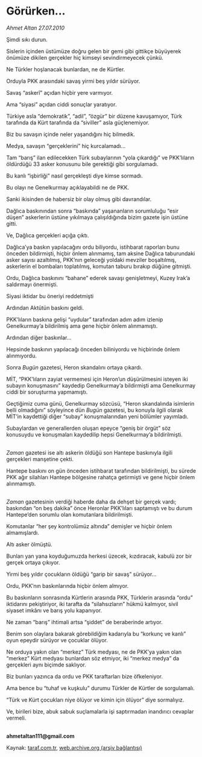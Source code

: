 # Görürken...

*Ahmet Altan 27.07.2010*

<div class="yazi"><p>Şimdi sıkı durun.</p>
<p>Sislerin içinden üstümüze doğru gelen bir gemi gibi gittikçe büyüyerek önümüze dikilen gerçekler hiç kimseyi sevindirmeyecek çünkü.</p>
<p>Ne Türkler hoşlanacak bunlardan, ne de Kürtler.</p>
<p>Orduyla PKK arasındaki savaş yirmi beş yıldır sürüyor.</p>
<p>Savaş “askerî” açıdan hiçbir yere varmıyor.</p>
<p>Ama “siyasi” açıdan ciddi sonuçlar yaratıyor.</p>
<p>Türkiye asla “demokratik”, “adil”, “özgür” bir düzene kavuşamıyor, Türk tarafında da Kürt tarafında da “siviller” asla güçlenemiyor.</p>
<p>Biz bu savaşın içinde neler yaşandığını hiç bilmedik.</p>
<p>Medya, savaşın “gerçeklerini” hiç kurcalamadı...</p>
<p>Tam “barış” ilan edilecekken Türk subaylarının “yola çıkardığı” ve PKK’lıların öldürdüğü 33 asker konusunu bile gerektiği gibi sorgulamadı.</p>
<p>Bu kanlı “işbirliği” nasıl gerçekleşti diye kimse sormadı.</p>
<p>Bu olayı ne Genelkurmay açıklayabildi ne de PKK.</p>
<p>Sanki ikisinden de habersiz bir olay olmuş gibi davrandılar.</p>
<p>Dağlıca baskınından sonra “baskında” yaşananların sorumluluğu “esir düşen” askerlerin üstüne yıkılmaya çalışıldığında bizim gazete işin üstüne gitti.</p>
<p>Ve, Dağlıca gerçekleri açığa çıktı.</p>
<p>Dağlıca’ya baskın yapılacağını ordu biliyordu, istihbarat raporları bunu önceden bildirmişti, hiçbir önlem alınmamış, tam aksine Dağlıca taburundaki asker sayısı azaltılmış, PKK’nın geleceği yoldaki mevziler boşaltılmış, askerlerin el bombaları toplatılmış, komutan taburu bırakıp düğüne gitmişti. </p>
<p>Ordu, Dağlıca baskınını “bahane” ederek savaşı genişletmeyi, Kuzey Irak’a saldırmayı önermişti.</p>
<p>Siyasi iktidar bu öneriyi reddetmişti</p>
<p>Ardından Aktütün baskını geldi.</p>
<p>PKK’lıların baskına gelişi “uydular” tarafından adım adım izlenip Genelkurmay’a bildirilmiş ama gene hiçbir önlem alınmamıştı.</p>
<p>Ardından diğer baskınlar...</p>
<p>Hepsinde baskının yapılacağı önceden biliniyordu ve hiçbirinde önlem alınmıyordu.</p>
<p>Sonra <i>Bugün</i> gazetesi, Heron skandalını ortaya çıkardı.</p>
<p>MİT, “PKK’lıların zayiat vermemesi için Heron’un düşürülmesini isteyen iki subayın konuşmasını” kaydedip Genelkurmay’a bildirmişti ama Genelkurmay ciddi bir soruşturma yapmamıştı.</p>
<p>Geçtiğimiz cuma günü, Genelkurmay sözcüsü, “Heron skandalında isimlerin belli olmadığını” söyleyince dün <i>Bugün</i> gazetesi, bu konuyla ilgili olarak MİT’in kaydettiği diğer “subay” konuşmalarından yeni bölümler yayımladı.</p>
<p>Subaylardan ve generallerden oluşan epeyce “geniş bir örgüt” söz konusuydu ve konuşmaları kaydedilip hepsi Genelkurmay’a bildirilmişti.</p>
<p><i><br/>Zaman</i> gazetesi ise altı askerin öldüğü son Hantepe baskınıyla ilgili gerçekleri manşetine çekti.</p>
<p>Hantepe baskını on gün önceden istihbarat tarafından bildirilmişti, bu sürede PKK ağır silahları Hantepe bölgesine rahatça getirmişti ve gene hiçbir önlem alınmamıştı.</p>
<p><i><br/>Zaman</i> gazetesinin verdiği haberde daha da dehşet bir gerçek vardı; baskından “on beş dakika” önce Heronlar PKK’lıları saptamıştı ve bu durum Hantepe’den sorumlu olan komutanlara bildirilmişti.</p>
<p>Komutanlar “her şey kontrolümüz altında” demişler ve hiçbir önlem almamışlardı.</p>
<p>Altı asker ölmüştü.</p>
<p>Bunları yan yana koyduğumuzda herkesi üzecek, kızdıracak, kabulü zor bir gerçek ortaya çıkıyor.</p>
<p>Yirmi beş yıldır çocukların öldüğü “garip bir savaş” sürüyor...</p>
<p>Ordu, PKK’nın baskınlarında hiçbir önlem almıyor.</p>
<p>Bu baskınların sonrasında Kürtlerin arasında PKK, Türklerin arasında “ordu” iktidarını pekiştiriyor, iki tarafta da “silahsızların” hükmü kalmıyor, sivil siyaset imkânı ve barış yolu kapanıyor.</p>
<p>Ne zaman “barış” ihtimali artsa “şiddet” de beraberinde artıyor.</p>
<p>Benim son olaylara bakarak görebildiğim kadarıyla bu “korkunç ve kanlı” oyun epeydir sürüyor ve çocuklar ölüyor.</p>
<p>Ne orduya yakın olan “merkez” Türk medyası, ne de PKK’ya yakın olan “merkez” Kürt medyası bunlardan söz etmiyor, iki “merkez medya” da gerçekleri aynı biçimde saklıyor.</p>
<p>Biz bunları yazınca da ordu ve PKK taraftarları bize öfkeleniyor.</p>
<p>Ama bence bu “tuhaf ve kuşkulu” durumu Türkler de Kürtler de sorgulamalı.</p>
<p>“Türk ve Kürt çocukları niye ölüyor ve kimin için ölüyor” diye sormalıyız.</p>
<p>Ve, birileri bize, abuk sabuk suçlamalarla işi saptırmadan inandırıcı cevaplar vermeli.</p>
<p><b><br/>ahmetaltan111@gmail.com</b></p></div>

Kaynak: [taraf.com.tr](http://www.taraf.com.tr:80/ahmet-altan/makale-gorurken.htm), [web.archive.org (arşiv bağlantısı)](http://web.archive.org/web/20100729040042/http://www.taraf.com.tr:80/ahmet-altan/makale-gorurken.htm)
